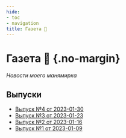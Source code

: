 ```yaml
---
hide: 
- toc
- navigation
title: Газета 📰
---
```


# Газета 📰 {.no-margin}

_Новости моего манямирка_  

## Выпуски

- [Выпуск №4 от 2023-01-30](./4/index.md)
- [Выпуск №3 от 2023-01-23](./3/index.md)
- [Выпуск №2 от 2023-01-16](./2/index.md)
- [Выпуск №1 от 2023-01-09](./1/index.md)
